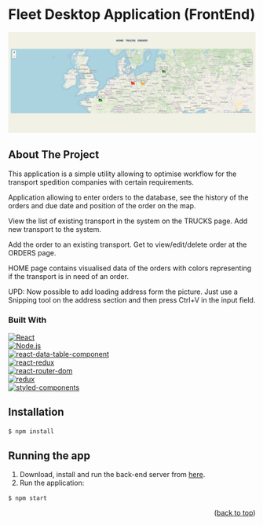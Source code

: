 <a name="readme-top"></a>

<h1>Fleet Desktop Application (FrontEnd)</h1>


[![Product Name Screen Shot][product-screenshot]](https://example.com)

<!-- ABOUT THE PROJECT -->
## About The Project


This application is a simple utility allowing to optimise workflow for the transport spedition companies with certain requirements.

Application allowing to enter orders to the database, see the history of the orders and due date and position of the order on the map.



View the list of existing transport in the system on the TRUCKS page. Add new transport to the system. 

Add the order to an existing transport. Get to view/edit/delete order at the ORDERS page.


HOME page contains visualised data of the orders with colors representing if the transport is in need of an order.

UPD: Now possible to add loading address form the picture. Just use a Snipping tool on the address section and then press Ctrl+V in the input field.


### Built With

[![React][React-badge]][React-url] <br>
[![Node.js][Node.js-badge]][Node.js-url] <br>
[![react-data-table-component][react-data-table-component-badge]][react-data-table-component-url] <br>
[![react-redux][react-redux-badge]][react-redux-url] <br>
[![react-router-dom][react-router-dom-badge]][react-router-dom-url] <br>
[![redux][redux-badge]][redux-url] <br>
[![styled-components][styled-components-badge]][styled-components-url] <br>


## Installation

```bash
$ npm install
```

## Running the app
1. Download, install and run the back-end server from [here](https://github.com/Alexit0/fleetBack).
2. Run the application:
```
$ npm start
```

<p align="right">(<a href="#readme-top">back to top</a>)</p>




<!-- MARKDOWN LINKS & IMAGES -->
<!-- https://www.markdownguide.org/basic-syntax/#reference-style-links -->

[React-badge]: https://img.shields.io/badge/React-18.2.0-61DAFB?style=for-the-badge&logo=react&logoColor=white
[React-url]: https://reactjs.org/
[Node.js-badge]: https://img.shields.io/badge/Node.js-18.15.0-43853D?style=for-the-badge&logo=node.js&logoColor=white
[Node.js-url]: https://nodejs.org/
[react-data-table-component-badge]: https://img.shields.io/badge/react--data--table--component-v7.5.4-blue?style=for-the-badge
[react-data-table-component-url]: https://www.npmjs.com/package/react-data-table-component

[react-redux-badge]: https://img.shields.io/badge/react--redux-v8.1.3-blue?style=for-the-badge
[react-redux-url]: https://react-redux.js.org/

[react-router-dom-badge]: https://img.shields.io/badge/react--router--dom-v6.20.1-blue?style=for-the-badge
[react-router-dom-url]: https://reactrouter.com/

[redux-badge]: https://img.shields.io/badge/redux-v4.2.1-purple?style=for-the-badge
[redux-url]: https://redux.js.org/

[styled-components-badge]: https://img.shields.io/badge/styled--components-v5.3.3-pink?style=for-the-badge
[styled-components-url]: https://styled-components.com/

[product-screenshot]: images/screenshot.png
